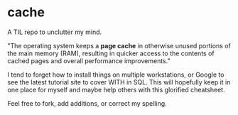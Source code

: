 # cache
A TIL repo to unclutter my mind.

"The operating system keeps a __page cache__ in otherwise unused portions of the main memory (RAM), resulting in quicker access to the contents of cached pages and overall performance improvements."

I tend to forget how to install things on multiple workstations, or Google to see the latest tutorial site to cover WITH in SQL. This will hopefully keep it in one place for myself and maybe help others with this glorified cheatsheet.

Feel free to fork, add additions, or correct my spelling.
